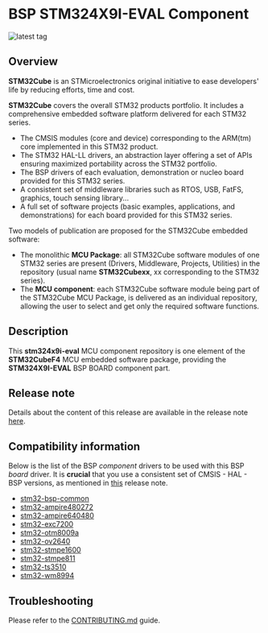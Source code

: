 # BSP STM324X9I-EVAL Component

![latest tag](https://img.shields.io/github/v/tag/STMicroelectronics/stm324x9i-eval.svg?color=brightgreen)

## Overview

**STM32Cube** is an STMicroelectronics original initiative to ease developers' life by reducing efforts, time and cost.

**STM32Cube** covers the overall STM32 products portfolio. It includes a comprehensive embedded software platform delivered for each STM32 series.
   * The CMSIS modules (core and device) corresponding to the ARM(tm) core implemented in this STM32 product.
   * The STM32 HAL-LL drivers, an abstraction layer offering a set of APIs ensuring maximized portability across the STM32 portfolio.
   * The BSP drivers of each evaluation, demonstration or nucleo board provided for this STM32 series.
   * A consistent set of middleware libraries such as RTOS, USB, FatFS, graphics, touch sensing library...
   * A full set of software projects (basic examples, applications, and demonstrations) for each board provided for this STM32 series.

Two models of publication are proposed for the STM32Cube embedded software:
   * The monolithic **MCU Package**: all STM32Cube software modules of one STM32 series are present (Drivers, Middleware, Projects, Utilities) in the repository (usual name **STM32Cubexx**, xx corresponding to the STM32 series).
   * The **MCU component**: each STM32Cube software module being part of the STM32Cube MCU Package, is delivered as an individual repository, allowing the user to select and get only the required software functions.

## Description

This **stm324x9i-eval** MCU component repository is one element of the **STM32CubeF4** MCU embedded software package, providing the **STM324X9I-EVAL** BSP BOARD component part.

## Release note

Details about the content of this release are available in the release note [here](https://htmlpreview.github.io/?https://github.com/STMicroelectronics/stm324x9i-eval/blob/main/Release_Notes.html).

## Compatibility information

Below is the list of the BSP *component* drivers to be used with this BSP *board* driver. It is **crucial** that you use a consistent set of CMSIS - HAL - BSP versions, as mentioned in [this](https://htmlpreview.github.io/?https://github.com/STMicroelectronics/STM32CubeF4/blob/master/Release_Notes.html) release note.

* [stm32-bsp-common](https://github.com/STMicroelectronics/stm32-bsp-common)
* [stm32-ampire480272](https://github.com/STMicroelectronics/stm32-ampire480272)
* [stm32-ampire640480](https://github.com/STMicroelectronics/stm32-ampire640480)
* [stm32-exc7200](https://github.com/STMicroelectronics/stm32-exc7200)
* [stm32-otm8009a](https://github.com/STMicroelectronics/stm32-otm8009a)
* [stm32-ov2640](https://github.com/STMicroelectronics/stm32-ov2640)
* [stm32-stmpe1600](https://github.com/STMicroelectronics/stm32-stmpe1600)
* [stm32-stmpe811](https://github.com/STMicroelectronics/stm32-stmpe811)
* [stm32-ts3510](https://github.com/STMicroelectronics/stm32-ts3510)
* [stm32-wm8994](https://github.com/STMicroelectronics/stm32-wm8994)

## Troubleshooting

Please refer to the [CONTRIBUTING.md](CONTRIBUTING.md) guide.

